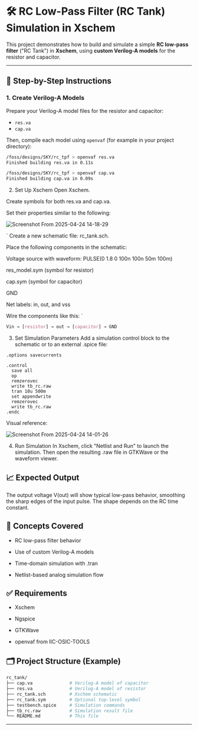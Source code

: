 # 🛠️ RC Low-Pass Filter (RC Tank) Simulation in Xschem

This project demonstrates how to build and simulate a simple **RC low-pass filter** ("RC Tank") in **Xschem**, using **custom Verilog-A models** for the resistor and capacitor.

---

## 🔧 Step-by-Step Instructions

### 1. Create Verilog-A Models

Prepare your Verilog-A model files for the resistor and capacitor:

- `res.va`
- `cap.va`

Then, compile each model using `openvaf` (for example in your project directory):

```bash
/foss/designs/SKY/rc_tpf > openvaf res.va
Finished building res.va in 0.11s

/foss/designs/SKY/rc_tpf > openvaf cap.va
Finished building cap.va in 0.09s
```

2. Set Up Xschem
Open Xschem.

Create symbols for both res.va and cap.va.

Set their properties similar to the following:


![Screenshot From 2025-04-24 14-18-29](https://github.com/user-attachments/assets/d5edcaff-e3dc-4373-936a-f8b05a508fb7)

`
Create a new schematic file: rc_tank.sch.

Place the following components in the schematic:

Voltage source with waveform: PULSE(0 1.8 0 100n 100n 50m 100m)

res_model.sym (symbol for resistor)

cap.sym (symbol for capacitor)

GND

Net labels: in, out, and vss

Wire the components like this:
`

```css
Vin → [resistor] → out → [capacitor] → GND
```

3. Set Simulation Parameters
Add a simulation control block to the schematic or to an external .spice file:

```spice
.options savecurrents

.control
  save all
  op
  remzerovec
  write tb_rc.raw
  tran 10u 500m
  set appendwrite
  remzerovec
  write tb_rc.raw
.endc
```
Visual reference:

![Screenshot From 2025-04-24 14-01-26](https://github.com/user-attachments/assets/0ba7c560-228e-490b-881c-ba548baa97fb)


4. Run Simulation
In Xschem, click "Netlist and Run" to launch the simulation.
Then open the resulting .raw file in GTKWave or the waveform viewer.

## 📈 Expected Output
The output voltage V(out) will show typical low-pass behavior, smoothing the sharp edges of the input pulse. The shape depends on the RC time constant.

## 🧠 Concepts Covered
- RC low-pass filter behavior

- Use of custom Verilog-A models

- Time-domain simulation with .tran

- Netlist-based analog simulation flow

## ✅ Requirements
  - Xschem

  - Ngspice

  - GTKWave

  - openvaf from IIC-OSIC-TOOLS

## 🗂️ Project Structure (Example)
```bash
rc_tank/
├── cap.va              # Verilog-A model of capacitor
├── res.va              # Verilog-A model of resistor
├── rc_tank.sch         # Xschem schematic
├── rc_tank.sym         # Optional top-level symbol
├── testbench.spice     # Simulation commands
├── tb_rc.raw           # Simulation result file
└── README.md           # This file
```

---


